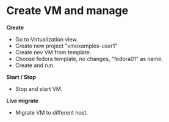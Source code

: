 # Create VM and manage

**Create**
- Go to Virtualization view.
- Create new project "vmexamples-user1"
- Create nev VM from template.
- Choose fedora template, no changes, "fedora01" as name.
- Create and run.

**Start / Stop**
- Stop and start VM.

**Live migrate**
- Migrate VM to different host.
